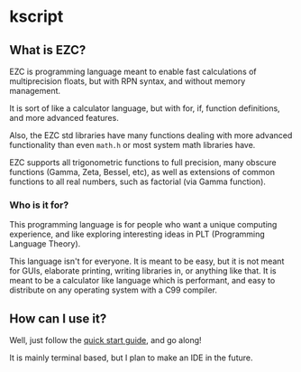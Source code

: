 # kscript

## What is EZC?

EZC is programming language meant to enable fast calculations of multiprecision floats, but with RPN syntax, and without memory management.

It is sort of like a calculator language, but with for, if, function definitions, and more advanced features.

Also, the EZC std libraries have many functions dealing with more advanced functionality than even `math.h` or most system math libraries have.

EZC supports all trigonometric functions to full precision, many obscure functions (Gamma, Zeta, Bessel, etc), as well as extensions of common functions to all real numbers, such as factorial (via Gamma function).


### Who is it for?

This programming language is for people who want a unique computing experience, and like exploring interesting ideas in PLT (Programming Language Theory).

This language isn't for everyone. It is meant to be easy, but it is not meant for GUIs, elaborate printing, writing libraries in, or anything like that. It is meant to be a calculator like language which is performant, and easy to distribute on any operating system with a C99 compiler.


## How can I use it?

Well, just follow the [quick start guide](./#/quickstart), and go along!

It is mainly terminal based, but I plan to make an IDE in the future.

